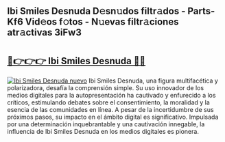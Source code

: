## Ibi Smiles Desnuda D𝚎sn𝚞dos filtr𝚊dos - Parts-Kf6 Vid𝚎os f𝚘tos - N𝚞evas filtr𝚊ciones atr𝚊ctivas 3iFw3

# <h2><a href="http://mbbi3uv.tromn.icu/?c=Ibi+Smiles+Desnuda">🔗👉👉👉 Ibi Smiles Desnuda 🔗🔗</a></h2>

[![Ibi Smiles Desnuda nuevo](https://i.imgur.com/pEAQMta.gif)](http://mbbi3uv.tromn.icu/?c=Ibi+Smiles+Desnuda)
Ibi Smiles Desnuda, una figura multifacética y polarizadora, desafía la comprensión simple. Su uso innovador de los medios digitales para la autopresentación ha cautivado y enfurecido a los críticos, estimulando debates sobre el consentimiento, la moralidad y la esencia de las comunidades en línea. A pesar de la incertidumbre de sus próximos pasos, su impacto en el ámbito digital es significativo. Impulsada por una determinación inquebrantable y una cautivación innegable, la influencia de Ibi Smiles Desnuda en los medios digitales es pionera.
